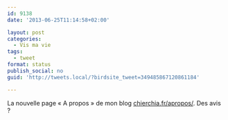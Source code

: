 ```yaml
---
id: 9138
date: '2013-06-25T11:14:58+02:00'

layout: post
categories:
  - Vis ma vie
tags:
  - tweet
format: status
publish_social: no
guid: 'http://tweets.local/?birdsite_tweet=349485867120861184'

---
```


La nouvelle page « A propos » de mon blog [chierchia.fr/apropos/](http://chierchia.fr/apropos/). Des avis ?